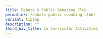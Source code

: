```yaml
---
title: Debate & Public Speaking Club
permalink: /debate-public-speaking-club/
variant: tiptap
description: ""
third_nav_title: Co Curricular Activities
---
```

